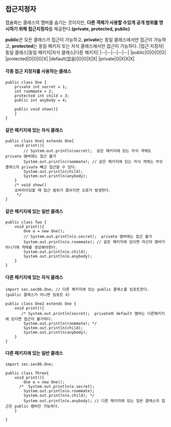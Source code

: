## 접근지정자
캡슐화는 클래스의 맴버를 숨기는 것이지만, **다른 객체가 사용할 수있게 공개 범위를 명시하기 위해 접근지정자**를 제공한다.**(private, protected, public)**

**public**은 모든 클래스가 접근이 가능하고, **private**는 동일 클래스에서만 접근이 가능하고, **protected**는 동일 패키지 또는 자식 클래스에서만 접근이 가능하다.
|접근 지정자|동일 클래스|동일 패키지|자식 클래스|다른 패키지|
|--|--|--|--|--|
|public|O|O|O|O|
|protected|O|O|O|X|
|default(없음)|O|O|X|X|
|private|O|X|X|X|
#### 각종 접근 지정자를 사용하는 클래스
```
public class One {
    private int secret = 1;
    int roommate = 2;
    protected int child = 3;
    public int anybody = 4;

    public void show(){
    }
}
```
#### 같은 패키지에 있는 자식 클래스
```
public class One1 extends One{
    void print(){
        // System.out.println(secret);  같은 패키지에 있는 자식 객체도 private 맴버에는 접근 불가
        System.out.println(roommate); // 같은 패키지에 있는 자식 객체는 부모 클래스의 private 빼고 접근할 수 있다.
        System.out.println(child);
        System.out.println(anybody);
    }
    /* void show()
    오버라이딩할 때 접근 범위가 좁아지면 오류가 발생한다.
     */
}
```
#### 같은 패키지에 있는 일반 클래스
```
public class Two {
    void print(){
        One o = new One();
        // System.out.println(o.secret);  private 맴버에는 접근 불가
        System.out.println(o.roommate); // 같은 패키지에 있다면 자신의 맴버가 아니기에 객체를 생성해야한다.
        System.out.println(o.child);
        System.out.println(o.anybody);
    }
}
```
#### 다른 패키지에 있는 자식 클래스
```
import sec.sec06.One; // 다른 패키지에 있는 public 클래스를 임포트한다. (public 클래스가 아니면 임포트 X)

public class One2 extends One {
    void print(){
       /* System.out.println(secret);  private와 default 맴버는 다른패키지에 있다면 접근이 불가하다.
        System.out.println(roommate); */
        System.out.println(child);
        System.out.println(anybody);
    }
}

```
#### 다른 패키지에 있는 일반 클래스
```
import sec.sec06.One;

public class Three{
    void print(){
        One o = new One();
      /*  System.out.println(o.secret);
        System.out.println(o.roommate);
        System.out.println(o.child); */
        System.out.println(o.anybody); // 다른 패키지에 있는 일반 클래스의 접근은 public 맴버만 가능하다.
    }

}

```